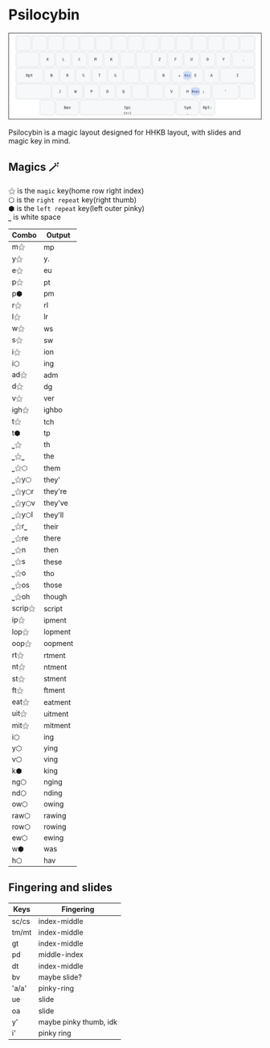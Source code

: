 # Psilocybin
![Psilocybin layout](baselayout.png)

Psilocybin is a magic layout designed for HHKB layout, with slides and magic key in mind.

## Magics 🪄
⚝ is the `magic` key(home row right index)\
⬡ is the `right repeat` key(right thumb)\
⬢ is the `left repeat` key(left outer pinky)\
⎵ is white space

| Combo    | Output      |
| ------   | --------    |
| m⚝       | mp          |
| y⚝       | y.          |
| e⚝       | eu          |
| p⚝       | pt          |
| p⬢       | pm          |
| r⚝       | rl          |
| l⚝       | lr          |
| w⚝       | ws          |
| s⚝       | sw          |
| i⚝       | ion         |
| i⬡       | ing         |
| ad⚝      | adm         |
| d⚝       | dg          |
| v⚝       | ver         |
| igh⚝     | ighbo       |
| t⚝       | tch         |
| t⬢       | tp          |
| ⎵⚝       | th          |
| ⎵⚝⎵      | the         |
| ⎵⚝⬡      | them        |
| ⎵⚝y⬡     | they'       |
| ⎵⚝y⬡r    | they're     |
| ⎵⚝y⬡v    | they've     |
| ⎵⚝y⬡l    | they'll     |
| ⎵⚝r⎵     | their       |
| ⎵⚝re     | there       |
| ⎵⚝n      | then        |
| ⎵⚝s      | these       |
| ⎵⚝o      | tho         |
| ⎵⚝os     | those       |
| ⎵⚝oh     | though      |
| scrip⚝   | script      |
| ip⚝      | ipment      |
| lop⚝     | lopment     |
| oop⚝     | oopment     |
| rt⚝      | rtment      |
| nt⚝      | ntment      |
| st⚝      | stment      |
| ft⚝      | ftment      |
| eat⚝     | eatment     |
| uit⚝     | uitment     |
| mit⚝     | mitment     |
| i⬡       | ing         |
| y⬡       | ying        |
| v⬡       | ving        |
| k⬢       | king        |
| ng⬡      | nging       |
| nd⬡      | nding       |
| ow⬡      | owing       |
| raw⬡     | rawing      |
| row⬡     | rowing      |
| ew⬡      | ewing       |
| w⬢       | was         |
| h⬡       | hav         |


## Fingering and slides

| Keys     | Fingering                |
| ------   | --------                 |
| sc/cs    | index-middle             |
| tm/mt    | index-middle             |
| gt       | index-middle             |
| pd       | middle-index             |
| dt       | index-middle             |
| bv       | maybe slide?             |
| 'a/a'    | pinky-ring               |
| ue       | slide                    |
| oa       | slide                    |
| y'       | maybe pinky thumb, idk   |
| i'       | pinky ring               |
